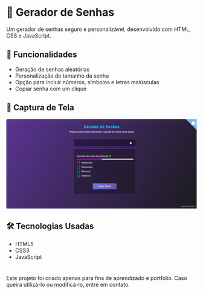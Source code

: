 # 🔐 Gerador de Senhas

Um gerador de senhas seguro e personalizável, desenvolvido com HTML, CSS e JavaScript.

## 🚀 Funcionalidades

- Geração de senhas aleatórias
- Personalização de tamanho da senha
- Opção para incluir números, símbolos e letras maiúsculas
- Copiar senha com um clique

## 🎨 Captura de Tela

![Preview do projeto](./preview.png)

## 🛠️ Tecnologias Usadas

- HTML5
- CSS3
- JavaScript

#

Este projeto foi criado apenas para fins de aprendizado e portfólio. Caso queira utilizá-lo ou modificá-lo, entre em contato.

